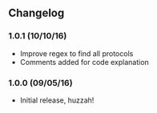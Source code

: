 ## Changelog 
### 1.0.1 (10/10/16)
* Improve regex to find all protocols
* Comments added for code explanation

### 1.0.0 (09/05/16)
* Initial release, huzzah!